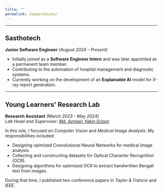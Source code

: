 ```yaml
---
title: ""
permalink: /experiences/
---
```



---

## Sasthotech  
**Junior Software Engineer** *(August 2024 – Present)*  

- Initially joined as a **Software Engineer Intern** and was later appointed as a permanent team member.  
- Contributing to the automation of hospital management and diagnostic systems.  
- Currently working on the development of an **Explainable AI** model for X-ray report generation.  

---

## Young Learners' Research Lab 
**Research Assistant** *(March 2023 - May 2024)*  
*Lab Head and Supervisor: [Md. Azmain Yakin Srizon](https://www.ruet.ac.bd/azmainsrizon)*

In this role, I focused on *Computer Vision* and *Medical Image Analysis*. My responsibilities included:

- Designing opimized Convolutional Neural Networks for medical image analysis.
- Collecting and constructing datasets for Optical Character Recognition (OCR).
- Designing algorithms for optimized OCR to extract handwritten Bengali text from images.

During that time, I published two conference papers in *Taylor & Francis* and *IEEE*.

